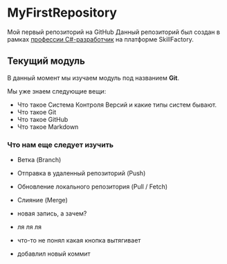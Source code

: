 # MyFirstRepository
Мой первый репозиторий на GitHub
Данный репозиторий был создан в рамках [профессии C#-разработчик](https://skillfactory.ru/csharp) на платформе SkillFactory.

## Текущий модуль
В данный момент мы изучаем модуль под названием **Git**.

Мы уже знаем следующие вещи:
* Что такое Система Контроля Версий и какие типы систем бывают.
* Что такое Git
* Что такое GitHub
* Что такое Markdown

### Что нам еще следует изучить
* Ветка (Branch)
* Отправка в удаленный репозиторий (Push)
* Обновление локального репозитория (Pull / Fetch)
* Слияние (Merge)

* новая запись, а зачем?
* ля ля ля
* что-то не понял какая кнопка вытягивает

* добавлил новый коммит
